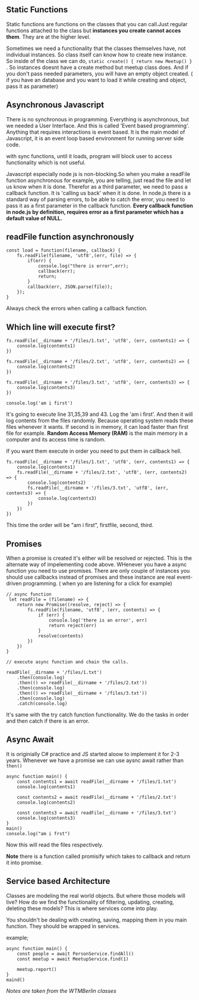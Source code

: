 ## Static Functions
Static functions are functions on the classes that you can call.Just regular functions attached to the class but **instances you create cannot acces them**. They are at the higher level.

Sometimes we need a functionality that the classes themselves have, not individual instances. So class itself can know how to create new instance. So inside of the class we can do, `` static create() { return new Meetup() } `` . So instances doesnt have a create method but meetup class does. And if you don't pass needed parameters, you will have an empty object created. ( if you have an database and you want to load it while creating and object, pass it as parameter)

## Asynchronous Javascript
There is no synchronous in programming. Everything is asynchronous, but we needed a User Interface. And this is called 'Event based programming'. Anything that requires interactions is event based. It is the main model of Javascript, it is an event loop based environment for running server side code.

with sync functions, until it loads, program will block user to access functionality which is not useful.

Javascript especially node js is non-blocking.So when you make a readFile function asynchronous for example, you are telling, just read the file and let us know when it is done. Therefor as a third parameter, we need to pass a callback function. It is 'calling us back' when it is done. In node.js there is a standard way of parsing errors, to be able to catch the error, you need to pass it as a first parameter in the callback function. 
**Every callback function in node.js by definition, requires error as a first parameter which has a default value of NULL.**

## readFile function asynchronously
```
const load = function(filename, callback) {
    fs.readFile(filename, 'utf8',(err, file) => {
        if(err) {
            console.log("there is error",err);
            callback(err);
            return;
        }
        callback(err, JSON.parse(file));
    });
}
```
Always check the errors when calling a callback function.

## Which line will execute first? 
``` 
fs.readFile(__dirname + '/files/1.txt', 'utf8', (err, contents1) => {
    console.log(contents1)
})

fs.readFile(__dirname + '/files/2.txt', 'utf8', (err, contents2) => {
    console.log(contents2)
})

fs.readFile(__dirname + '/files/3.txt', 'utf8', (err, contents3) => {
    console.log(contents3)   
})

console.log('am i first')
``` 
It's going to execute line 31,35,39 and 43. Log the 'am i first'. And then it will log contents from the files randomly. Because operating system reads these files whenever it wants. If second is in memory, it can load faster than first file for example. **Random Access Memory (RAM)** is the main memory in a computer and its access time is random. 

If you want them execute in order you need to put them in callback hell.

```
fs.readFile(__dirname + '/files/1.txt', 'utf8', (err, contents1) => {
    console.log(contents1)
    fs.readFile(__dirname + '/files/2.txt', 'utf8', (err, contents2) => {
        console.log(contents2)
        fs.readFile(__dirname + '/files/3.txt', 'utf8', (err, contents3) => {
            console.log(contents3)
        })
    })
})
```
This time the order will be "am i first", firstfile, second, third. 

## Promises

When a promise is created it's either will be resolved or rejected. This is the alternate way of impelementing code above. WHenever you have a async function you need to use promises. There are only couple of instances you should use callbacks instead of promises and these instance are real event-driven programming. ( when yo are listening for a click for example)

```
// async function
 let readFile = (filename) => {
    return new Promise((resolve, reject) => {
        fs.readFile(filename, 'utf8', (err, contents) => {
            if (err) {
                console.log('there is an error', err)
                return reject(err)
            }
            resolve(contents)
        })
    })
}

// execute async function and chain the calls.

readFile(__dirname + '/files/1.txt')
    .then(console.log)
    .then(() => readFile(__dirname + '/files/2.txt'))
    .then(console.log)
    .then(() => readFile(__dirname + '/files/3.txt'))
    .then(console.log)
    .catch(console.log)
```

It's same with the try catch function functionality. We do the tasks in order and then catch if there is an error.

## Async Await
It is originially C# practice and JS started aloow to implement it for 2-3 years. Whenever we have a promise we can use aysnc await rather than `then()`

```
async function main() {
    const contents1 = await readFile(__dirname + '/files/1.txt')
    console.log(contents1)

    const contents2 = await readFile(__dirname + '/files/2.txt')
    console.log(contents2)

    const contents3 = await readFile(__dirname + '/files/3.txt')
    console.log(contents3)
}
main() 
console.log("am i frst")
```

Now this will read the files respectively.

**Note** there is a function called promisify which takes to callback and return it into promise.

## Service based Architecture

Classes are modeling the real world objects. But where those models will live? How do we find the functionality of filtering, updating, creating, deleting these models? This is where services come into play.

You shouldn't be dealing with creating, saving, mapping them in you main function. They should be wrapped in services. 

example; 
```
async function main() {
    const people = await PersonService.findAll()
    const meetup = await MeetupService.find(1)

    meetup.report()
}
maind() 
```


*Notes are taken from the WTMBerlin classes*